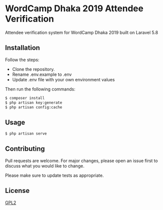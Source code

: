 # WordCamp Dhaka 2019 Attendee Verification

Attendee verification system for WordCamp Dhaka 2019 built on Laravel 5.8

## Installation
Follow the steps:
* Clone the repository.
* Rename .env.example to .env
* Update .env file with your own environment values

Then run the following commands:
```bash
$ composer install
$ php artisan key:generate
$ php artisan config:cache
```

## Usage

```bash
$ php artisan serve
```

## Contributing
Pull requests are welcome. For major changes, please open an issue first to discuss what you would like to change.

Please make sure to update tests as appropriate.

## License
[GPL2](https://www.gnu.org/licenses/old-licenses/gpl-2.0.en.html)
